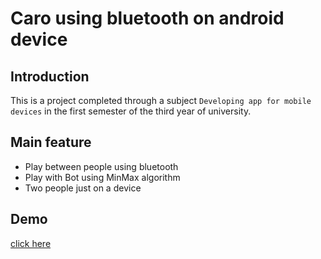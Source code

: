 # 
# Caro using bluetooth on android device
## Introduction
This is a project completed through a subject `Developing app for mobile devices` in the first semester of the third year of university.

## Main feature
- Play between people using bluetooth
- Play with Bot using MinMax algorithm
- Two people just on a device
## Demo

[click here](https://www.youtube.com/watch?v=yNo8FtCf6-A)

